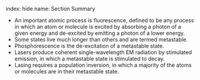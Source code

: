 index: hide
name: Section Summary

  * An important atomic process is fluorescence, defined to be any process in which an atom or molecule is excited by absorbing a photon of a given energy and de-excited by emitting a photon of a lower energy.
  * Some states live much longer than others and are termed metastable.
  * Phosphorescence is the de-excitation of a metastable state.
  * Lasers produce coherent single-wavelength EM radiation by stimulated emission, in which a metastable state is stimulated to decay.
  * Lasing requires a population inversion, in which a majority of the atoms or molecules are in their metastable state.
